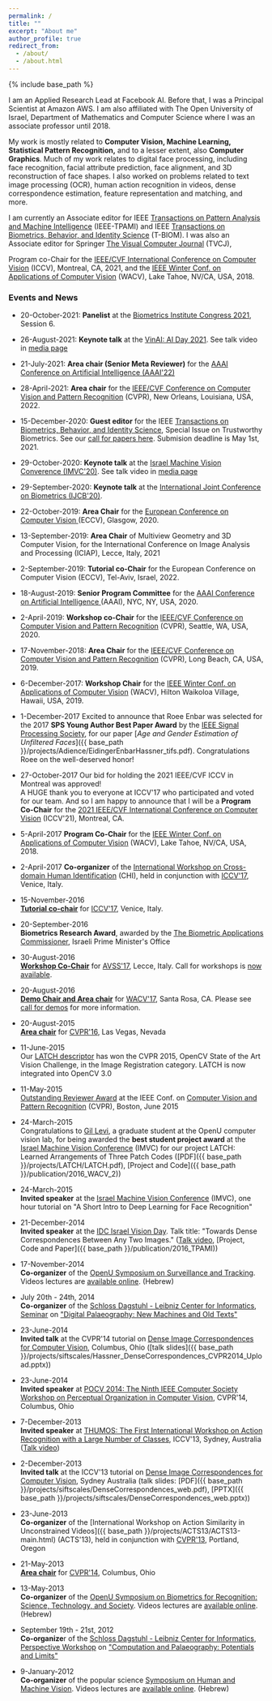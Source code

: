 ```yaml
---
permalink: /
title: ""
excerpt: "About me"
author_profile: true
redirect_from:
  - /about/
  - /about.html
---
```


{% include base_path %}

I am an Applied Research Lead at Facebook AI. Before that, I was a Principal Scientist at Amazon AWS. I am also affiliated with The Open University of Israel, Department of Mathematics and Computer Science where I was an associate professor until 2018.

My work is mostly related to <b>Computer Vision, Machine Learning, Statistical Pattern Recognition,</b> and to a lesser extent, also <b>Computer Graphics</b>. Much of my work relates to digital face processing, including face recognition, facial attribute prediction, face alignment, and 3D reconstruction of face shapes. I also worked on problems related to text image processing (OCR), human action recognition in videos, dense correspondence estimation, feature representation and matching, and more.

I am currently an Associate editor for IEEE [Transactions on Pattern Analysis and Machine Intelligence](https://www.computer.org/web/tpami) (IEEE-TPAMI) and IEEE [Transactions on Biometrics, Behavior, and Identity Science](http://tbiom.ieee-biometrics.org/index.html) (T-BIOM). I was also an Associate editor for Springer [The Visual Computer Journal](https://link.springer.com/journal/371) (TVCJ),

Program co-Chair for the [IEEE/CVF International Conference on Computer Vision](http://iccv2021.thecvf.com/home) (ICCV), Montreal, CA, 2021, and the [IEEE Winter Conf. on Applications of Computer Vision](http://wacv18.wacv.net/) (WACV), Lake Tahoe, NV/CA, USA, 2018.

### Events and News
- 20-October-2021: **Panelist** at the [Biometrics Institute Congress 2021](https://www.biometricsinstitute.org/event/biometrics-institute-congress-2021/), Session 6.

- 26-August-2021: **Keynote talk** at the [VinAI: AI Day 2021](https://www.vinai.io/aiday2021/). See talk video in [media page](https://talhassner.github.io/home/media/)

- 21-July-2021: **Area chair (Senior Meta Reviewer)** for the [AAAI Conference on Artificial Intelligence (AAAI'22)](https://aaai.org/Conferences/AAAI-22/) 

- 28-April-2021: **Area chair** for the [IEEE/CVF Conference on Computer Vision and Pattern Recognition](https://cvpr2022.thecvf.com/) (CVPR), New Orleans, Louisiana, USA, 2022.

- 15-December-2020: **Guest editor** for the IEEE [Transactions on Biometrics, Behavior, and Identity Science](http://tbiom.ieee-biometrics.org/index.html), Special Issue on Trustworthy Biometrics. See our [call for papers here](http://tbiom.ieee-biometrics.org/images/201211a_Special_Issue_on_Trustworthy_Biometrics.pdf). Submision deadline is May 1st, 2021.

- 29-October-2020: **Keynote talk** at the [Israel Machine Vision Converence (IMVC'20)](https://www.imvc.co.il/). See talk video in [media page](https://talhassner.github.io/home/media/)

- 29-September-2020: **Keynote talk** at the [International Joint Conference on Biometrics (IJCB'20)](https://ieee-biometrics.org/ijcb2020/).

- 22-October-2019: **Area Chair** for the [ European Conference on Computer Vision ](https://eccv2020.eu/) (ECCV), Glasgow, 2020.

- 13-September-2019: **Area Chair** of Multiview Geometry and 3D Computer Vision, for the International Conference on Image Analysis and Processing (ICIAP), Lecce, Italy, 2021

- 2-September-2019: **Tutorial co-Chair** for the European Conference on Computer Vision (ECCV), Tel-Aviv, Israel, 2022.

- 18-August-2019: **Senior Program Committee** for the [ AAAI Conference on Artificial Intelligence ](http://cvpr2019.thecvf.com/) (AAAI), NYC, NY, USA, 2020.

- 2-April-2019: **Workshop co-Chair** for the [ IEEE/CVF Conference on Computer Vision and Pattern Recognition](http://cvpr2020.thecvf.com/) (CVPR), Seattle, WA, USA, 2020.

- 17-November-2018: **Area Chair** for the [ IEEE/CVF Conference on Computer Vision and Pattern Recognition](http://cvpr2019.thecvf.com/) (CVPR), Long Beach, CA, USA, 2019.

- 6-December-2017: **Workshop Chair** for the [IEEE Winter Conf. on Applications of Computer Vision](http://wacv19.wacv.net/) (WACV), Hilton Waikoloa Village, Hawaii, USA, 2019.

- 1-December-2017 Excited to announce that Roee Enbar was selected for the 2017 **SPS Young Author Best Paper Award** by the [IEEE Signal Processing Society](https://signalprocessingsociety.org/get-involved/awards-submit-award-nomination), for our paper [<i>Age and Gender Estimation of Unfiltered Faces</i>]({{ base_path }}/projects/Adience/EidingerEnbarHassner_tifs.pdf). Congratulations Roee on the well-deserved honor!

- 27-October-2017 Our bid for holding the 2021 IEEE/CVF ICCV in Montreal was approved! <br/>
A HUGE thank you to everyone at ICCV'17 who participated and voted for our team.
And so I am happy to announce that I will be a **Program Co-Chair** for the [2021 IEEE/CVF International Conference on Computer Vision](http://iccv2021.thecvf.com/home) (ICCV'21), Montreal, CA.

- 5-April-2017 **Program Co-Chair** for the [IEEE Winter Conf. on Applications of Computer Vision](http://wacv18.wacv.net/) (WACV), Lake Tahoe, NV/CA, USA, 2018.

- 2-April-2017 **Co-organizer** of the [International Workshop on Cross-domain Human Identification](https://chi-workshop.github.io/) (CHI), held in conjunction with [ICCV'17](http://iccv2017.thecvf.com/program/workshops), Venice, Italy.

- 15-November-2016 <br/>
[**Tutorial co-chair**](http://iccv2017.thecvf.com/organizers#tutorialsshort_courses_chairs) for [ICCV'17](http://iccv2017.thecvf.com), Venice, Italy.

- 20-September-2016 <br/>
**Biometrics Research Award**, awarded by the [The Biometric Applications Commissioner](http://bioapp.gov.il/Pages/Home.aspx), Israeli Prime Minister's Office

- 30-August-2016 <br/>
[**Workshop Co-Chair**](http://www.avss2017.org/?page_id=16) for [AVSS'17](http://www.avss2017.org/), Lecce, Italy. Call for workshops is [now available](http://www.avss2017.org/?page_id=119).

- 20-August-2016 <br/>
[**Demo Chair and Area chair**](http://pamitc.org/wacv2017/people/) for [WACV'17](http://pamitc.org/wacv2017/), Santa Rosa, CA. Please see [call for demos](http://pamitc.org/wacv2017/calls/call-for-demos/) for more information.

- 20-August-2015 <br/>
[**Area chair**](http://www.pamitc.org/cvpr16/people.php) for [CVPR'16](http://cvpr2016.thecvf.com/), Las Vegas, Nevada

- 11-June-2015 <br/>
Our [LATCH descriptor](./publication/2016_WACV_2) has won the CVPR 2015, OpenCV State of the Art Vision Challenge, in the Image Registration category. LATCH is now integrated into OpenCV 3.0

- 11-May-2015<br/>
[Outstanding Reviewer Award](http://www.pamitc.org/cvpr15/awards.php) at the IEEE Conf. on [Computer Vision and Pattern Recognition](http://www.pamitc.org/cvpr15/) (CVPR), Boston, June 2015

- 24-March-2015 <br/>
Congratulations to [Gil Levi](https://gilscvblog.com/), a graduate student at the OpenU computer vision lab, for being awarded the **best student project award** at the [Israel Machine Vision Conference](http://www.imvc.co.il/) (IMVC) for our project LATCH: Learned Arrangements of Three Patch Codes ([PDF]({{ base_path }}/projects/LATCH/LATCH.pdf), [Project and Code]({{ base_path }}/publication/2016_WACV_2))

- 24-March-2015<br/>
**Invited speaker** at the [Israel Machine Vision Conference](http://www.imvc.co.il/) (IMVC), one hour tutorial on "A Short Intro to Deep Learning for Face Recognition"

- 21-December-2014 <br/>
**Invited speaker** at the [IDC Israel Vision Day](http://cs.haifa.ac.il/~hagit/VisionDay/visionDay_2014.html). Talk title: "Towards Dense Correspondences Between Any Two Images." ([Talk video](https://www.youtube.com/watch?v=I_u9t30Qxj4), [Project, Code and Paper]({{ base_path }}/publication/2016_TPAMI))

- 17-November-2014<br/>
**Co-organizer** of the [OpenU Symposium on Surveillance and Tracking](https://www.openu.ac.il/events/cs/171114.html). Videos lectures are [available online](https://www.youtube.com/playlist?list=PLEMOEwdRMCan4DjyKYYARFdVqjAIXkT1H). (Hebrew)

- July 20th - 24th, 2014<br/>
**Co-organizer** of the [Schloss Dagstuhl - Leibniz Center for Informatics](https://www.dagstuhl.de/), [Seminar](https://www.dagstuhl.de/en/program/dagstuhl-seminars/) on ["Digital Palaeography: New Machines and Old Texts"](https://www.dagstuhl.de/en/program/calendar/semhp/?semnr=14302)

- 23-June-2014 <br/>
**Invited talk** at the CVPR'14 tutorial on [Dense Image Correspondences for Computer Vision](http://people.csail.mit.edu/celiu/CVPR2014-Tutorial/), Columbus, Ohio ([talk slides]({{ base_path }}/projects/siftscales/Hassner_DenseCorrespondences_CVPR2014_Upload.pptx))

- 23-June-2014 <br/>
**Invited speaker** at [POCV 2014: The Ninth IEEE Computer Society Workshop on Perceptual Organization in Computer Vision](http://www.vision.caltech.edu/pocv2014/index.html), CVPR'14, Columbus, Ohio

- 7-December-2013<br/>
**Invited speaker** at [THUMOS: The First International Workshop on Action Recognition with a Large Number of Classes](http://crcv.ucf.edu/ICCV13-Action-Workshop/), ICCV'13, Sydney, Australia ([Talk video](https://www.youtube.com/watch?v=Wwv31_ESyUs#t=269))

- 2-December-2013 <br/>
**Invited talk** at the ICCV'13 tutorial on [Dense Image Correspondences for Computer Vision](http://people.csail.mit.edu/celiu/ICCV2013-Tutorial/), Sydney Australia (talk slides: [PDF]({{ base_path }}/projects/siftscales/DenseCorrespondences_web.pdf), [PPTX]({{ base_path }}/projects/siftscales/DenseCorrespondences_web.pptx))

- 23-June-2013 <br/>
**Co-organizer** of the [International Workshop on Action Similarity in Unconstrained Videos]({{ base_path }}/projects/ACTS13/ACTS13-main.html) (ACTS'13), held in conjunction with [CVPR'13](http://www.pamitc.org/cvpr13/), Portland, Oregon

- 21-May-2013 <br/>
[**Area chair**](http://www.pamitc.org/cvpr14/people.php) for [CVPR'14](http://www.pamitc.org/cvpr14/), Columbus, Ohio

- 13-May-2013 <br/>
**Co-organizer** of the [OpenU Symposium on Biometrics for Recognition: Science, Technology, and Society](https://www.openu.ac.il/events/130513.html). Videos lectures are [available online](https://www.youtube.com/playlist?list=PLEMOEwdRMCam73cqlLrin97B0nQE5vode). (Hebrew)

- September 19th - 21st, 2012 <br/>
**Co-organize**r of the [Schloss Dagstuhl - Leibniz Center for Informatics](https://www.dagstuhl.de/), [Perspective Workshop](https://www.dagstuhl.de/programm/dagstuhl-perspektiven/) on ["Computation and Palaeography: Potentials and Limits"](https://www.dagstuhl.de/no_cache/en/program/calendar/semhp/?semnr=12382)

- 9-January-2012<br/>
**Co-organizer** of the popular science [Symposium on Human and Machine Vision](https://www.openu.ac.il/events/chais-shoam/090112.html). Videos lectures are [available online](https://www.youtube.com/course?list=EC45E7A9494A711DE3). (Hebrew)
